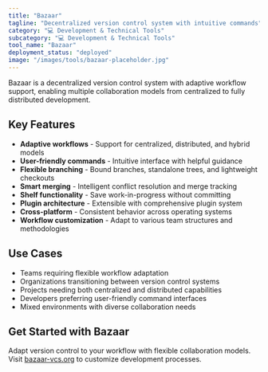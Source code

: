 ```yaml
---
title: "Bazaar"
tagline: "Decentralized version control system with intuitive commands"
category: "💻 Development & Technical Tools"
subcategory: "💻 Development & Technical Tools"
tool_name: "Bazaar"
deployment_status: "deployed"
image: "/images/tools/bazaar-placeholder.jpg"
---
```

Bazaar is a decentralized version control system with adaptive workflow support, enabling multiple collaboration models from centralized to fully distributed development.

## Key Features

- **Adaptive workflows** - Support for centralized, distributed, and hybrid models
- **User-friendly commands** - Intuitive interface with helpful guidance
- **Flexible branching** - Bound branches, standalone trees, and lightweight checkouts
- **Smart merging** - Intelligent conflict resolution and merge tracking
- **Shelf functionality** - Save work-in-progress without committing
- **Plugin architecture** - Extensible with comprehensive plugin system
- **Cross-platform** - Consistent behavior across operating systems
- **Workflow customization** - Adapt to various team structures and methodologies

## Use Cases

- Teams requiring flexible workflow adaptation
- Organizations transitioning between version control systems
- Projects needing both centralized and distributed capabilities
- Developers preferring user-friendly command interfaces
- Mixed environments with diverse collaboration needs

## Get Started with Bazaar

Adapt version control to your workflow with flexible collaboration models. Visit [bazaar-vcs.org](http://bazaar-vcs.org) to customize development processes.